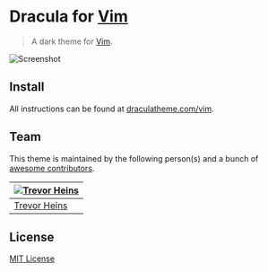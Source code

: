 # Dracula for [Vim](http://www.vim.org/)

> A dark theme for [Vim](http://www.vim.org/).

![Screenshot](https://draculatheme.com/assets/img/screenshots/vim.png)

## Install

All instructions can be found at [draculatheme.com/vim](https://draculatheme.com/vim).


## Team

This theme is maintained by the following person(s) and a bunch of [awesome contributors](https://github.com/dracula/vim/graphs/contributors).

[![Trevor Heins](https://avatars0.githubusercontent.com/u/1607028?v=3&s=70)](https://github.com/heinst) |
--- |
[Trevor Heins](https://github.com/heinst) |

## License

[MIT License](./LICENSE)
